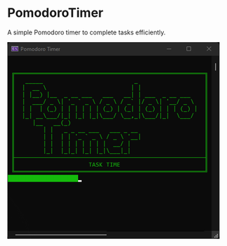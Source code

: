 # PomodoroTimer

A simple Pomodoro timer to complete tasks efficiently.

![Pomodoro Timer - Task Time](https://github.com/waltbeaman/PomodoroTimer/blob/master/PomodoroTimer.png)
